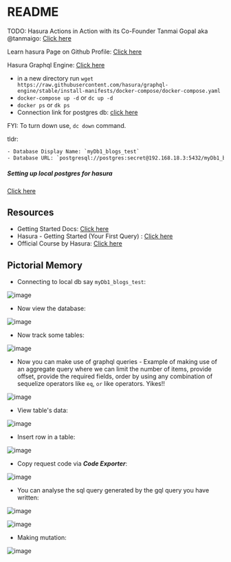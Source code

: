 # README

TODO: Hasura Actions in Action with its Co-Founder Tanmai Gopal aka @tanmaigo: [Click here](https://youtu.be/KH3mv4tm0fY?list=LL)

Learn hasura Page on Github Profile: [Click here](https://github.com/sahilrajput03/sahilrajput03/blob/master/learn-hasura.md)

Hasura Graphql Engine: [Click here](https://github.com/hasura/graphql-engine)

- in a new directory run `wget https://raw.githubusercontent.com/hasura/graphql-engine/stable/install-manifests/docker-compose/docker-compose.yaml`
- `docker-compose up -d` or `dc up -d`
- `docker ps` or `dk ps`
- Connection link for postgres db: [click here](https://github.com/sahilrajput03/learning_sql/blob/main/Notes_setup-postgres.md#hasura-connecting-db)

FYI: To turn down use, `dc down` command.

tldr: 

```txt
- Database Display Name: `myDb1_blogs_test`
- Database URL: `postgresql://postgres:secret@192.168.18.3:5432/myDb1_blogs_test` or `postgresql://postgres:secret@192.168.18.3:5432/myDb1_test`
```

##### Setting up local postgres for hasura

[Click here](https://github.com/sahilrajput03/learning_sql/blob/main/Notes_setup-postgres.md#hasura-connecting-db)

## Resources

- Getting Started Docs: [Click here](https://hasura.io/docs/latest/graphql/core/getting-started/first-graphql-query/#create-a-table)
- Hasura - Getting Started (Your First Query) : [Click here](https://youtu.be/ZGKQ0U18USU)
- Official Course by Hasura: [Click here](https://hasura.io/learn/graphql/hasura/introduction/?pg=oss-console&plcmt=onboarding-checklist)

## Pictorial Memory

- Connecting to local db say `myDb1_blogs_test`:

![image](https://user-images.githubusercontent.com/31458531/177777669-66ea22e2-6535-41bc-997e-0ced5d06024e.png)

- Now view the database: 

![image](https://user-images.githubusercontent.com/31458531/177777934-23a6b256-cd69-49fc-af8e-c4551f1ad854.png)

- Now track some tables: 

![image](https://user-images.githubusercontent.com/31458531/177778852-dd8cf5a6-2fa6-400b-bc9c-6c6de2910c83.png)


- Now you can make use of graphql queries - Example of making use of an aggregate query where we can limit the number of items, provide offset, provide the required fields, order by using any combination of sequelize operators like `eq`, `or` like operators. Yikes!!

![image](https://user-images.githubusercontent.com/31458531/177779920-2db69b4a-6270-41a3-83f2-55a6bbcf9450.png)

- View table's data: 

![image](https://user-images.githubusercontent.com/31458531/177782803-d90183b7-0da6-42f0-9b18-0c86c995a98c.png)

- Insert row in a table: 

![image](https://user-images.githubusercontent.com/31458531/177783002-901f5e9c-2b7d-41aa-adad-2ee1593288b6.png)

- Copy request code via ***Code Exporter***: 

![image](https://user-images.githubusercontent.com/31458531/177784758-83de7ff0-a777-45de-af88-154f8136db38.png)

- You can analyse the sql query generated by the gql query you have written:

![image](https://user-images.githubusercontent.com/31458531/177806490-7c091126-b7a8-4334-ab50-a89652531d9f.png)

![image](https://user-images.githubusercontent.com/31458531/177806390-fca7163d-7204-48ad-a44a-e56a28fc813d.png)

- Making mutation: 

![image](https://user-images.githubusercontent.com/31458531/177827118-016c8505-87c6-47fb-acc0-aa05b519ca45.png)

